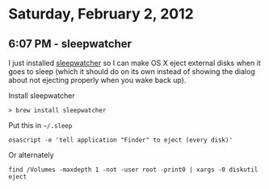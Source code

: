 # Saturday, February 2, 2012

## 6:07 PM - sleepwatcher

I just installed [sleepwatcher](http://www.bernhard-baehr.de/) so I can make OS
X eject external disks when it goes to sleep (which it should do on its own
instead of showing the dialog about not ejecting properly when you wake back
up).
    
Install sleepwatcher

    > brew install sleepwatcher

Put this in `~/.sleep`

    osascript -e 'tell application "Finder" to eject (every disk)'

Or alternately

    find /Volumes -maxdepth 1 -not -user root -print0 | xargs -0 diskutil eject
